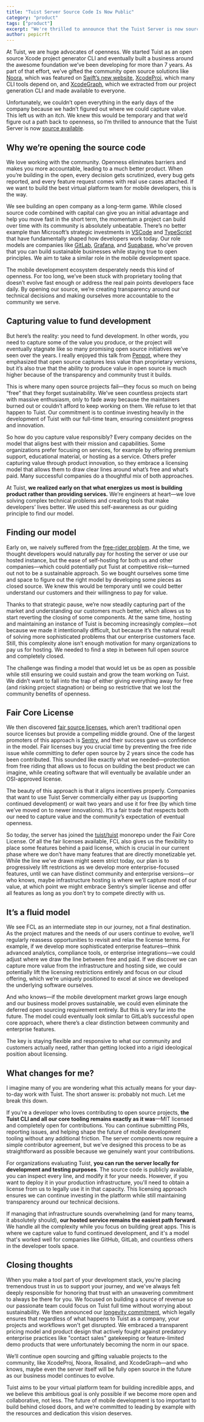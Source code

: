 ```yaml
---
title: "Tuist Server Source Code Is Now Public"
category: "product"
tags: ["product"] 
excerpt: "We're thrilled to announce that the Tuist Server is now source available. After years of building open source tools for the mobile development community, we're taking a significant step toward greater transparency while ensuring sustainable development."
author: pepicrft
---
```


At Tuist, we are huge advocates of openness. We started Tuist as an open source Xcode project generator CLI and eventually built a business around the awesome foundation we’ve been developing for more than 7 years. As part of that effort, we’ve gifted the community open source solutions like [Noora](https://github.com/tuist/noora), which was featured on [Swift’s new website](https://www.swift.org/), [XcodeProj](https://github.com/tuist/xcodeproj), which many CLI tools depend on, and [XcodeGraph](https://github.com/tuist/xcodegraph), which we extracted from our project generation CLI and made available to everyone.

Unfortunately, we couldn’t open everything in the early days of the company because we hadn’t figured out where we could capture value. This left us with an itch. We knew this would be temporary and that we’d figure out a path back to openness, so I’m thrilled to announce that the Tuist Server is now [source available](https://github.com/tuist/tuist/tree/main/server).

## Why we’re opening the source code

We love working with the community. Openness eliminates barriers and makes you more accountable, leading to a much better product. When you’re building in the open, every decision gets scrutinized, every bug gets reported, and every feature request comes with real use cases attached. If we want to build the best virtual platform team for mobile developers, this is the way.

We see building an open company as a long-term game. While closed source code combined with capital can give you an initial advantage and help you move fast in the short term, the momentum a project can build over time with its community is absolutely unbeatable. There’s no better example than Microsoft’s strategic investments in [VSCode](https://code.visualstudio.com/) and [TypeScript](https://www.typescriptlang.org/) that have fundamentally shaped how developers work today. Our role models are companies like [GitLab](https://gitlab.com), [Grafana](https://grafana.com), and [Supabase](https://supabase.com), who’ve proven that you can build sustainable businesses while staying true to open principles. We aim to take a similar role in the mobile development space.

The mobile development ecosystem desperately needs this kind of openness. For too long, we’ve been stuck with proprietary tooling that doesn’t evolve fast enough or address the real pain points developers face daily. By opening our source, we’re creating transparency around our technical decisions and making ourselves more accountable to the community we serve.

## Capturing value to fund development

But here’s the reality: you need to fund development. In other words, you need to capture some of the value you produce, or the project will eventually stagnate like so many promising open source initiatives we’ve seen over the years. I really enjoyed this talk from [Penpot](https://www.youtube.com/watch?v=gyog9RJ2jHs), where they emphasized that open source captures less value than proprietary versions, but it’s also true that the ability to produce value in open source is much higher because of the transparency and community trust it builds.

This is where many open source projects fail—they focus so much on being “free” that they forget sustainability. We’ve seen countless projects start with massive enthusiasm, only to fade away because the maintainers burned out or couldn’t afford to keep working on them. We refuse to let that happen to Tuist. Our commitment is to continue investing heavily in the development of Tuist with our full-time team, ensuring consistent progress and innovation.

So how do you capture value responsibly? Every company decides on the model that aligns best with their mission and capabilities. Some organizations prefer focusing on services, for example by offering premium support, educational material, or hosting as a service. Others prefer capturing value through product innovation, so they embrace a licensing model that allows them to draw clear lines around what’s free and what’s paid. Many successful companies do a thoughtful mix of both approaches.

At Tuist, **we realized early on that what energizes us most is building product rather than providing services.** We’re engineers at heart—we love solving complex technical problems and creating tools that make developers’ lives better. We used this self-awareness as our guiding principle to find our model.

## Finding our model

Early on, we naively suffered from the [free-rider problem](https://en.wikipedia.org/wiki/Free-rider_problem). At the time, we thought developers would naturally pay for hosting the server or use our hosted instance, but the ease of self-hosting for both us and other companies—which could potentially put Tuist at competitive risk—turned out not to be a sustainable approach. So we bought ourselves some time and space to figure out the right model by developing some pieces as closed source. We knew this would be temporary until we could better understand our customers and their willingness to pay for value.

Thanks to that strategic pause, we’re now steadily capturing part of the market and understanding our customers much better, which allows us to start reverting the closing of some components. At the same time, hosting and maintaining an instance of Tuist is becoming increasingly complex—not because we made it intentionally difficult, but because it’s the natural result of solving more sophisticated problems that our enterprise customers face. Still, this complexity alone isn’t enough motivation for many organizations to pay us for hosting. We needed to find a step in between full open source and completely closed.

The challenge was finding a model that would let us be as open as possible while still ensuring we could sustain and grow the team working on Tuist. We didn’t want to fall into the trap of either giving everything away for free (and risking project stagnation) or being so restrictive that we lost the community benefits of openness.

## Fair Core License

We then discovered [fair source licenses](https://fair.io/licenses/), which aren’t traditional open source licenses but provide a compelling middle ground. One of the largest promoters of this approach is [Sentry](https://sentry.io), and their success gave us confidence in the model. Fair licenses buy you crucial time by preventing the free ride issue while committing to defer open source by 2 years since the code has been contributed. This sounded like exactly what we needed—protection from free riding that allows us to focus on building the best product we can imagine, while creating software that will eventually be available under an OSI-approved license.

The beauty of this approach is that it aligns incentives properly. Companies that want to use Tuist Server commercially either pay us (supporting continued development) or wait two years and use it for free (by which time we’ve moved on to newer innovations). It’s a fair trade that respects both our need to capture value and the community’s expectation of eventual openness.

So today, the server has joined the [tuist/tuist](https://github.com/tuist/tuist) monorepo under the Fair Core License. Of all the fair licenses available, FCL also gives us the flexibility to place some features behind a paid license, which is crucial in our current phase where we don’t have many features that are directly monetizable yet. While the line we’ve drawn might seem strict today, our plan is to progressively lift restrictions as we develop more enterprise-focused features, until we can have distinct community and enterprise versions—or who knows, maybe infrastructure hosting is where we’ll capture most of our value, at which point we might embrace Sentry’s simpler license and offer all features as long as you don’t try to compete directly with us.

## It’s a fluid model

We see FCL as an intermediate step in our journey, not a final destination. As the project matures and the needs of our users continue to evolve, we’ll regularly reassess opportunities to revisit and relax the license terms. For example, if we develop more sophisticated enterprise features—think advanced analytics, compliance tools, or enterprise integrations—we could adjust where we draw the line between free and paid. If we discover we can capture more value from the infrastructure and hosting side, we could potentially lift the licensing restrictions entirely and focus on our cloud offering, which we’re uniquely positioned to excel at since we developed the underlying software ourselves.

And who knows—if the mobile development market grows large enough and our business model proves sustainable, we could even eliminate the deferred open sourcing requirement entirely. But this is very far into the future. The model could eventually look similar to GitLab’s successful open core approach, where there’s a clear distinction between community and enterprise features.

The key is staying flexible and responsive to what our community and customers actually need, rather than getting locked into a rigid ideological position about licensing.

## What changes for me?

I imagine many of you are wondering what this actually means for your day-to-day work with Tuist. The short answer is: probably not much. Let me break this down.

If you're a developer who loves contributing to open source projects, **the Tuist CLI and all our core tooling remains exactly as it was**—MIT licensed and completely open for contributions. You can continue submitting PRs, reporting issues, and helping shape the future of mobile development tooling without any additional friction. The server components now require a simple contributor agreement, but we've designed this process to be as straightforward as possible because we genuinely want your contributions.

For organizations evaluating Tuist, **you can run the server locally for development and testing purposes**. The source code is publicly available, you can inspect every line, and modify it for your needs. However, if you want to deploy it in your production infrastructure, you'll need to obtain a license from us to legally use it in that capacity. This licensing approach ensures we can continue investing in the platform while still maintaining transparency around our technical decisions.

If managing that infrastructure sounds overwhelming (and for many teams, it absolutely should), **our hosted service remains the easiest path forward**. We handle all the complexity while you focus on building great apps. This is where we capture value to fund continued development, and it's a model that's worked well for companies like GitHub, GitLab, and countless others in the developer tools space.

## Closing thoughts

When you make a tool part of your development stack, you're placing tremendous trust in us to support your journey, and we've always felt deeply responsible for honoring that trust with an unwavering commitment to always be there for you. We focused on building a source of revenue so our passionate team could focus on Tuist full time without worrying about sustainability. We then announced our [longevity commitment](/longevity), which legally ensures that regardless of what happens to Tuist as a company, your projects and workflows won't get disrupted. We embraced a transparent pricing model and product design that actively fought against predatory enterprise practices like "contact sales" gatekeeping or feature-limited demo products that were unfortunately becoming the norm in our space.

We’ll continue open sourcing and gifting valuable projects to the community, like XcodeProj, Noora, Rosalind, and XcodeGraph—and who knows, maybe even the server itself will be fully open source in the future as our business model continues to evolve.

Tuist aims to be your virtual platform team for building incredible apps, and we believe this ambitious goal is only possible if we become more open and collaborative, not less. The future of mobile development is too important to build behind closed doors, and we’re committed to leading by example with the resources and dedication this vision deserves.​​​​​​​​​​​​​​​​
